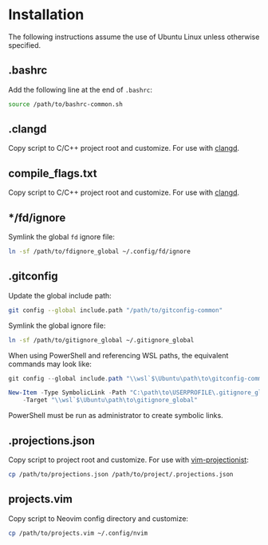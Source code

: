 # Installation

The following instructions assume the use of Ubuntu Linux unless otherwise
specified.

## .bashrc

Add the following line at the end of `.bashrc`:
```bash
source /path/to/bashrc-common.sh
```

## .clangd

Copy script to C/C++ project root and customize. For use with [clangd][].

## compile\_flags.txt

Copy script to C/C++ project root and customize. For use with [clangd][].

## \*/fd/ignore

Symlink the global `fd` ignore file:
```bash
ln -sf /path/to/fdignore_global ~/.config/fd/ignore
```

## .gitconfig

Update the global include path:
```bash
git config --global include.path "/path/to/gitconfig-common"
```

Symlink the global ignore file:
```bash
ln -sf /path/to/gitignore_global ~/.gitignore_global
```

When using PowerShell and referencing WSL paths, the equivalent commands may
look like:
```powershell
git config --global include.path "\\wsl`$\Ubuntu\path\to\gitconfig-common"

New-Item -Type SymbolicLink -Path "C:\path\to\USERPROFILE\.gitignore_global"
    -Target "\\wsl`$\Ubuntu\path\to\gitignore_global"
```
PowerShell must be run as administrator to create symbolic links.

## .projections.json

Copy script to project root and customize. For use with [vim-projectionist][]:
```bash
cp /path/to/projections.json /path/to/project/.projections.json
```

## projects.vim

Copy script to Neovim config directory and customize:
```bash
cp /path/to/projects.vim ~/.config/nvim
```

[clangd]: https://clangd.llvm.org/
[vim-projectionist]: https://github.com/tpope/vim-projectionist

